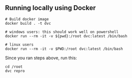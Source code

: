 ## Running locally using Docker
```
# Build docker image
docker build . -t dvc

# windows users: this should work well on powershell
docker run --rm -it -v ${pwd}:/root dvc:latest /bin/bash

# linux users
docker run --rm -it -v $PWD:/root dvc:latest /bin/bash
```

Since you ran steps above, run this:
```
cd /root
dvc repro
```